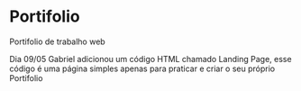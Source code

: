 # Portifolio
Portifolio de trabalho web

Dia 09/05 Gabriel adicionou um código HTML chamado Landing Page, esse código é uma página simples apenas para praticar e criar o seu próprio Portifolio
